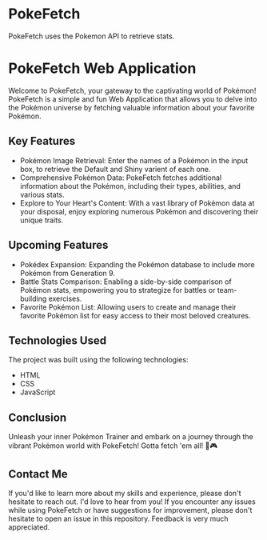 # PokeFetch
PokeFetch uses the Pokemon API to retrieve stats.


# PokeFetch Web Application
Welcome to PokeFetch, your gateway to the captivating world of Pokémon! PokeFetch is a simple and fun Web Application that allows you to delve into the Pokémon universe by fetching valuable information about your favorite Pokémon.


## Key Features
- Pokémon Image Retrieval: Enter the names of a Pokémon in the input box, to retrieve the Default and Shiny varient of each one.
- Comprehensive Pokémon Data: PokeFetch fetches additional information about the Pokémon, including their types, abilities, and various stats.
- Explore to Your Heart's Content: With a vast library of Pokémon data at your disposal, enjoy exploring numerous Pokémon and discovering their unique traits.


## Upcoming Features
- Pokédex Expansion: Expanding the Pokémon database to include more Pokémon from Generation 9.
- Battle Stats Comparison: Enabling a side-by-side comparison of Pokémon stats, empowering you to strategize for battles or team-building exercises.
- Favorite Pokémon List: Allowing users to create and manage their favorite Pokémon list for easy access to their most beloved creatures.


## Technologies Used
The project was built using the following technologies:
- HTML
- CSS
- JavaScript


## Conclusion
Unleash your inner Pokémon Trainer and embark on a journey through the vibrant Pokémon world with PokeFetch! Gotta fetch 'em all! 🌟🎮


## Contact Me
If you'd like to learn more about my skills and experience, please don't hesitate to reach out. I'd love to hear from you!
If you encounter any issues while using PokeFetch or have suggestions for improvement, please don't hesitate to open an issue in this repository. Feedback is very much appreciated.